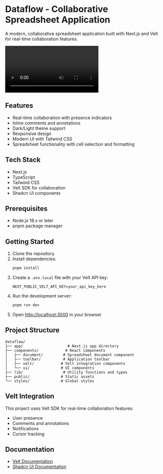 # Dataflow - Collaborative Spreadsheet Application

A modern, collaborative spreadsheet application built with Next.js and Velt for real-time collaboration features.

<video controls>
  <source src="https://github.com/user-attachments/assets/39d15389-8c8b-49fd-a769-b1233a15da38" type="video/mp4">
</video>

## Features

- Real-time collaboration with presence indicators
- Inline comments and annotations
- Dark/Light theme support
- Responsive design
- Modern UI with Tailwind CSS
- Spreadsheet functionality with cell selection and formatting

## Tech Stack

- Next.js
- TypeScript
- Tailwind CSS
- Velt SDK for collaboration
- Shadcn UI components

## Prerequisites

- Node.js 18.x or later
- pnpm package manager

## Getting Started

1. Clone the repository
2. Install dependencies:
   ```bash
   pnpm install
   ```
3. Create a `.env.local` file with your Velt API key:
   ```
   NEXT_PUBLIC_VELT_API_KEY=your_api_key_here
   ```
4. Run the development server:
   ```bash
   pnpm run dev
   ```
5. Open [http://localhost:3000](http://localhost:3000) in your browser

## Project Structure

```
dataflow/
├── app/                    # Next.js app directory
├── components/            # React components
│   ├── document/         # Spreadsheet document component
│   ├── toolbar/          # Application toolbar
│   ├── velt/            # Velt integration components
│   └── ui/              # UI components
├── lib/                  # Utility functions and types
├── public/              # Static assets
└── styles/              # Global styles
```

## Velt Integration

This project uses Velt SDK for real-time collaboration features:

- User presence
- Comments and annotations
- Notifications
- Cursor tracking

## Documentation

- [Velt Documentation](https://docs.velt.dev/getting-started/introduction)
- [Shadcn UI Documentation](https://ui.shadcn.com/docs)
